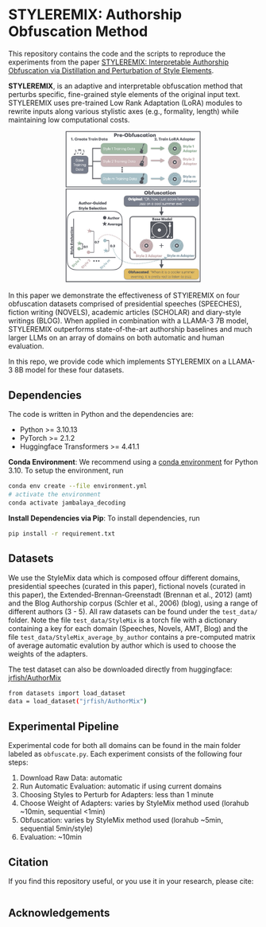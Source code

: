 # STYLEREMIX: Authorship Obfuscation Method 
This repository contains the code and the scripts to reproduce the experiments from the paper
[STYLEREMIX: Interpretable Authorship Obfuscation via Distillation and Perturbation of Style Elements](). 

**STYLEREMIX**, is an adaptive and interpretable obfuscation method that perturbs specific, fine-grained style elements of the original input text. STYLEREMIX uses pre-trained Low Rank Adaptation (LoRA) modules to rewrite inputs along various stylistic axes (e.g., formality, length) while maintaining low computational costs. 

<p align="center">
<img src="styleremix_overview.jpg" width="275">
</p>

In this paper we demonstrate the effectiveness of STYlEREMIX on four obfuscation datasets comprised of presidential speeches (SPEECHES), fiction writing (NOVELS), academic articles (SCHOLAR) and diary-style writings (BLOG). When applied in combination with a LLAMA-3 7B model, STYLEREMIX outperforms state-of-the-art authorship baselines and much larger LLMs on an array of domains on both automatic and human evaluation.

In this repo, we provide code which implements STYLEREMIX on a LLAMA-3 8B model for these four datasets.

## Dependencies
The code is written in Python and the dependencies are:
- Python >= 3.10.13
- PyTorch >= 2.1.2
- Huggingface Transformers >= 4.41.1

**Conda Environment**:
We recommend using a [conda environment](https://docs.conda.io/en/latest/miniconda.html)
for Python 3.10.
To setup the environment, run
```bash
conda env create --file environment.yml
# activate the environment
conda activate jambalaya_decoding
```
**Install Dependencies via Pip**:
To install dependencies, run
```bash
pip install -r requirement.txt
```
## Datasets
We use the StyleMix data which is composed offour different domains, presidential speeches (curated in this paper), fictional novels (curated in this paper), the Extended-Brennan-Greenstadt (Brennan et al., 2012) (amt) and the  Blog Authorship corpus (Schler et al., 2006) (blog), using a range of different authors (3 - 5). All raw datasets can be found under the  `test_data/` folder. Note the file `test_data/StyleMix` is a torch file with a dictionary containing a key for each domain (Speeches, Novels, AMT, Blog) and the file `test_data/StyleMix_average_by_author` contains a pre-computed matrix of average automatic evalution by author which is used to choose the weights of the adapters. 

The test dataset can also be downloaded directly from huggingface: [jrfish/AuthorMix](https://huggingface.co/datasets/jrfish/AuthorMix)

```bash
from datasets import load_dataset
data = load_dataset("jrfish/AuthorMix")
```


## Experimental Pipeline
Experimental code for both all domains can be found in the main folder labeled as `obfuscate.py`. Each experiment consists of the following four steps:

1. Download Raw Data:  automatic
2. Run Automatic Evaluation: automatic if using current domains
3. Choosing Styles to Perturb for Adapters: less than 1 minute
4. Choose Weight of Adapters: varies by StyleMix method used (lorahub ~10min, sequential <1min)
5. Obfuscation: varies by StyleMix method used (lorahub ~5min, sequential 5min/style)
6. Evaluation: ~10min


## Citation
If you find this repository useful, or you use it in your research, please cite:
```

```
    
## Acknowledgements

